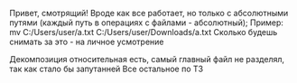 Привет, смотрящий!
Вроде как все работает, но только с абсолютными путями (каждый путь в операциях с файлами - абсолютный);
Пример: mv C:/Users/user/a.txt C:/Users/user/Downloads/a.txt
Cколько будешь снимать за это - на личное усмотрение

Декомпозиция относительная есть, самый главный файл не разделял, так как стало бы запутанней
Все остальное по ТЗ
